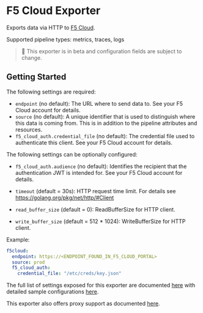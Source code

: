 # F5 Cloud Exporter

Exports data via HTTP to [F5 Cloud](https://portal.cloudservices.f5.com/).

Supported pipeline types: metrics, traces, logs

> :construction: This exporter is in beta and configuration fields are subject to change.

## Getting Started

The following settings are required:

- `endpoint` (no default): The URL where to send data to. See your F5 Cloud account for details.
- `source` (no default): A unique identifier that is used to distinguish where this data is coming from. This is in 
  addition to the pipeline attributes and resources.
- `f5_cloud_auth.credential_file` (no default): The credential file used to authenticate this client. See your F5 
  Cloud account for details.

The following settings can be optionally configured:

- `f5_cloud_auth.audience` (no default): Identifies the recipient that the authentication JWT is intended for. See your F5 Cloud 
  account for details.

- `timeout` (default = 30s): HTTP request time limit. For details see https://golang.org/pkg/net/http/#Client
- `read_buffer_size` (default = 0): ReadBufferSize for HTTP client.
- `write_buffer_size` (default = 512 * 1024): WriteBufferSize for HTTP client.

Example:

```yaml
f5cloud:
  endpoint: https://<ENDPOINT_FOUND_IN_F5_CLOUD_PORTAL>
  source: prod
  f5_cloud_auth:
    credential_file: "/etc/creds/key.json"
```

The full list of settings exposed for this exporter are documented [here](./config.go) with detailed sample
configurations [here](./testdata/config.yaml).

This exporter also offers proxy support as documented 
[here](https://github.com/open-telemetry/opentelemetry-collector/tree/master/exporter#proxy-support).